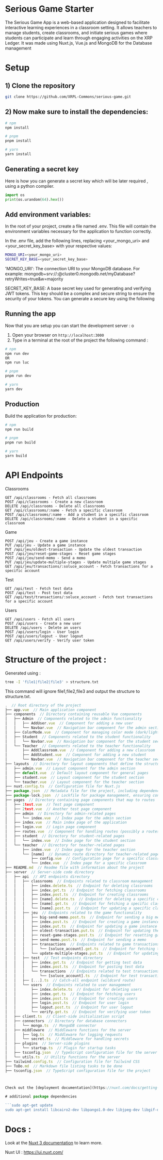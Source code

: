 # Serious Game Starter

The Serious Game App is a web-based application designed to facilitate interactive learning experiences in a classroom setting. It allows teachers to manage students, create classrooms, and initiate serious games where students can participate and learn through engaging activities on the XRP Ledger. It was made using Nuxt.js, Vue.js and MongoDB for the Database management

# Setup

## 1) Clone the repository

```bash
git clone https://github.com/XRPL-Commons/serious-game.git
```

## 2) Now make sure to install the dependencies:

```bash
# npm
npm install

# pnpm
pnpm install

# yarn
yarn install
```

## Generating a secret key

Here is how you can generate a secret key which will be later required , using a python compiler.

```python
import os
print(os.urandom(64).hex())
```

## Add environment variables:

In the root of your project, create a file named .env. This file will contain the environment variables necessary for the application to function correctly.

In the .env file, add the following lines, replacing <your_mongo_uri> and <your_secret_key_base> with your respective values:

```bash
MONGO_URI=<your_mongo_uri>
SECRET_KEY_BASE=<your_secret_key_base>
```

'MONGO_URI': The connection URI to your MongoDB database. For example: mongodb+srv://<username>:<password>@cluster0.mongodb.net/myDatabase?retryWrites=true&w=majority

SECRET_KEY_BASE: A base secret key used for generating and verifying JWT tokens. This key should be a complex and secure string to ensure the security of your tokens. You can generate a secure key using the following

## Running the app

Now that you are setup you can start the development server : o

1. Open your browser on `http://localhost:3000`
2. Type in a terminal at the root of the project the following command :

```bash
# npm
npm run dev
OR
npm run luc

# pnpm
pnpm run dev

# yarn
yarn dev
```

## Production

Build the application for production:

```bash
# npm
npm run build

# pnpm
pnpm run build

# yarn
yarn build
```

# API Endpoints

Classrooms

    GET /api/classrooms - Fetch all classrooms
    POST /api/classrooms - Create a new classroom
    DELETE /api/classrooms - Delete all classrooms
    GET /api/classrooms/:name - Fetch a specific classroom
    POST /api/classrooms/:name - Add a student in a specific classroom
    DELETE /api/classrooms/:name - Delete a student in a specific classroom

Game

    POST /api/jeu - Create a game instance
    PUT /api/jeu - Update a game instance
    PUT /api/jeu/oldest-transaction - Update the oldest transaction
    POST /api/jeu/reset-game-stages - Reset game stages
    POST /api/jeu/send-memo - Send a memo
    PUT /api/jeu/update-multiple-stages - Update multiple game stages
    GET /api/jeu/transactions/:soluce_account - Fetch transactions for a specific account

Test

    GET /api/test - Fetch test data
    POST /api/test - Post test data
    GET /api/test/transactions/:soluce_account - Fetch test transactions for a specific account

Users

    GET /api/users - Fetch all users
    POST /api/users - Create a new user
    DELETE /api/users - Delete an users
    POST /api/users/login - User login
    POST /api/users/logout - User logout
    GET /api/users/verify - Verify user token

# Structure of the project :

Generated using :

```bash
tree -I 'file1|file2|file3' > structure.txt
```

This command will ignore file1,file2,file3 and output the structure to structure.txt.

````javascript
.  // Root directory of the project
├── app.vue  // Main application component
├── components  // Directory containing reusable Vue components
│   ├── Admin  // Components related to the admin functionality
│   │   ├── AddUser.vue  // Component for adding a new user
│   │   └── Navbar.vue  // Navigation bar component for the admin section
│   ├── ColorMode.vue  // Component for managing color mode (dark/light theme)
│   ├── Student  // Components related to the student functionality
│   │   └── Navbar.vue  // Navigation bar component for the student section
│   └── Teacher  // Components related to the teacher functionality
│       ├── AddClassroom.vue  // Component for adding a new classroom
│       ├── AddStudent.vue  // Component for adding a new student
│       └── Navbar.vue  // Navigation bar component for the teacher section
├── layouts  // Directory for layout components that define the structure of various pages
│   ├── admin.vue  // Layout component for the admin section
│   ├── default.vue  // Default layout component for general pages
│   ├── student.vue  // Layout component for the student section
│   └── teacher.vue  // Layout component for the teacher section
├── nuxt.config.ts  // Configuration file for Nuxt.js
├── package.json  // Metadata file for the project, including dependencies and scripts
├── package-lock.json  // Lockfile for package management, ensuring consistent installs
├── pages  // Directory containing page components that map to routes
│   ├── 1test.vue  // Test page component
│   ├── 2test.vue  // Another test page component
│   ├── admin  // Directory for admin-related pages
│   │   └── index.vue  // Index page for the admin section
│   ├── index.vue  // Main index page of the application
│   ├── login.vue  // Login page component
│   ├── routes.vue  // Component for handling routes (possibly a routes overview page)
│   ├── student  // Directory for student-related pages
│   │   └── index.vue  // Index page for the student section
│   └── teacher  // Directory for teacher-related pages
│       ├── index.vue  // Index page for the teacher section
│       └── [name]  // Dynamic route directory for teacher-related pages
│           ├── config.vue  // Configuration page for a specific classroom
│           └── index.vue  // Index page for a specific classroom
├── README.md  // Readme file with information about the project
├── server  // Server-side code directory
│   ├── api  // API endpoints directory
│   │   ├── classrooms  // Endpoints related to classroom management
│   │   │   ├── index.delete.ts  // Endpoint for deleting classrooms
│   │   │   ├── index.get.ts  // Endpoint for fetching classrooms
│   │   │   ├── index.post.ts  // Endpoint for creating classrooms
│   │   │   ├── [name].delete.ts  // Endpoint for deleting a specific classroom
│   │   │   ├── [name].get.ts  // Endpoint for fetching a specific classroom
│   │   │   └── [name].post.ts  // Endpoint for updating a specific classroom
│   │   ├── jeu  // Endpoints related to the game functionality
│   │   │   ├── big-send-memo.post.ts  // Endpoint for sending a big memo
│   │   │   ├── index.post.ts  // Endpoint for creating a game instance
│   │   │   ├── index.put.ts  // Endpoint for updating a game instance
│   │   │   ├── oldest-transaction.put.ts  // Endpoint for updating the oldest transaction
│   │   │   ├── reset-game-stages.post.ts  // Endpoint for resetting game stages
│   │   │   ├── send-memo.post.ts  // Endpoint for sending a memo
│   │   │   ├── transactions  // Endpoints related to game transactions
│   │   │   │   └── [soluce_account].get.ts  // Endpoint for fetching transactions for a specific account
│   │   │   └── update-multiple-stages.put.ts  // Endpoint for updating multiple game stages
│   │   ├── test  // Test endpoints directory
│   │   │   ├── index.get.ts  // Endpoint for getting test data
│   │   │   ├── index.post.ts  // Endpoint for posting test data
│   │   │   └── transactions  // Endpoints related to test transactions
│   │   │       └── [soluce_account].ts  // Endpoint for test transactions of a specific account
│   │   ├── [...].ts  // Catch-all endpoint (wildcard route)
│   │   └── users  // Endpoints related to user management
│   │       ├── index.delete.ts  // Endpoint for deleting users
│   │       ├── index.get.ts  // Endpoint for fetching users
│   │       ├── index.post.ts  // Endpoint for creating users
│   │       ├── login.post.ts  // Endpoint for user login
│   │       ├── logout.post.ts  // Endpoint for user logout
│   │       └── verify.get.ts  // Endpoint for verifying user token
│   ├── client.ts  // Client-side initialization script
│   ├── connectors  // Directory for database connectors
│   │   └── mongo.ts  // MongoDB connector
│   ├── middleware  // Middleware functions for the server
│   │   ├── log.ts  // Middleware for logging requests
│   │   └── secret.ts  // Middleware for handling secrets
│   ├── plugins  // Server-side plugins
│   │   └── startup.ts  // Plugin for startup tasks
│   ├── tsconfig.json  // TypeScript configuration file for the server
│   └── utils.ts  // Utility functions for the server
├── tailwind.config.ts  // Configuration file for Tailwind CSS
├── ToDo.md  // Markdown file listing tasks to be done
├── tsconfig.json  // TypeScript configuration file for the project



Check out the [deployment documentation](https://nuxt.com/docs/getting-started/deployment) for more information.

# additional package dependencies

```sudo apt-get update
sudo apt-get install libcairo2-dev libpango1.0-dev libjpeg-dev libgif-dev librsvg2-dev
````

# Docs :

Look at the [Nuxt 3 documentation](https://nuxt.com/docs/getting-started/introduction) to learn more.

Nuxt UI : https://ui.nuxt.com/
